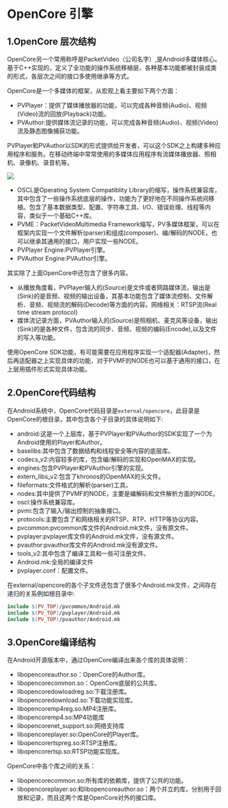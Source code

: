 # OpenCore 引擎
## 1.OpenCore 层次结构
OpenCore另一个常用称呼是PacketVideo（公司名字）,是Android多媒体核心。基于C++实现的，定义了全功能的操作系统移植层，各种基本功能都被封装成类的形式，各层次之间的接口多使用继承等方式。

OpenCore是一个多媒体的框架，从宏观上看主要如下两个方面：

* PVPlayer：提供了媒体播放器的功能，可以完成各种音频(Audio)、视频(Video)流的回放(Playback)功能。
* PVAuthor:提供媒体流记录的功能，可以完成各种音频(Audio)、视频(Video)流及静态图像捕获功能。

PVPlayer和PVAuthor以SDK的形式提供给开发者，可以这个SDK之上构建多种应用程序和服务。在移动终端中常常使用的多媒体应用程序有流媒体播放器、照相机、录像机、录音机等。

<image src="image/02-01.jpg"/>

* OSCL是Operating System Compatiblity Library的缩写，操作系统兼容库，其中包含了一些操作系统底层的操作，功能为了更好地在不同操作系统间移植。包含了基本数据类型、配置、字符串工具、I/O、错误处理、线程等内容，类似于一个基础C++库。
* PVME：PacketVideoMultimedia Framework缩写，PV多媒体框架，可以在框架内实现一个文件解析(parser)和组成(composer)、编/解码的NODE，也可以继承其通用的接口，用户实现一些NODE。
* PVPlayer Engine:PVPlayer引擎。
* PVAuthor Engine:PVAuthor引擎。

其实除了上面OpenCore中还包含了很多内容。

* 从播放角度看，PVPlayer输入的(Source)是文件或者网路媒体流，输出是(Sink)的是音频、视频的输出设备，其基本功能包含了媒体流控制、文件解析、音频、视频流的解码(Decode)等方面的内容。网络相关：RTSP流(Real time stream protocol)
* 媒体流记录方面，PVAuthor输入的(Source)是照相机、麦克风等设备，输出(Sink)的是各种文件，包含流的同步、音频、视频的编码(Encode),以及文件的写入等功能。

使用OpenCore SDK功能，有可能需要在应用程序实现一个适配器(Adapter)，然后再适配器之上实现具体的功能，对于PVMF的NODE也可以基于通用的接口，在上层用插件形式实现具体功能。

## 2.OpenCore代码结构
在Android系统中，OpenCore代码目录是`external/opencore`，此目录是OpenCore的根目录，其中包含各个子目录的具体说明如下:

* android:这是一个上层库，基于PVPlayer和PVAuthor的SDK实现了一个为Android使用的Player和Author。
* baselibs:其中包含了数据结构和线程安全等内容的底层库。
* codecs_v2:内容较多的库，包含编/解码的实现和OpenMAX的实现。
* engines:包含PVPlayer和PVAuthor引擎的实现。
* extern_libs_v2:包含了khronos的OpenMAX的头文件。
* fileformats:文件格式的解析(parser)工具。
* nodes:其中提供了PVMF的NODE，主要是编解码和文件解析方面的NODE。
* oscl:操作系统兼容库。
* pvmi:包含了输入/输出控制的抽象接口。
* protocols:主要包含了和网络相关的RTSP、RTP、HTTP等协议内容。
* pvcommon:pvcommon库文件的Android.mk文件，没有原文件。
* pvplayer:pvplayer库文件的Android.mk文件，没有源文件。
* pvauthor:pvauthor库文件的Android.mk没有源文件。
* tools_v2:其中包含了编译工具和一些可注册文件。
* Android.mk:全局的编译文件
* pvplayer.conf：配置文件。

在external/opencore的各个子文件还包含了很多个Android.mk文件，之间存在递归的关系例如根目录中:

```makefile
include $(PV_TOP)/pvcommon/Android.mk
include $(PV_TOP)/pvplayer/Android.mk
include $(PV_TOP)/pvauthor/Android.mk
```

## 3.OpenCore编译结构
在Android开源版本中，通过OpenCore编译出来各个库的具体说明：

* libopencoreauthor.so：OpenCore的Author库。
* libopencorecommon.so：OpenCore底层的公共库。
* libopencoredowloadreg.so:下载注册库。
* libopencoredownload.so:下载功能实现库。
* libopencoremp4reg.so:MP4注册库。
* libopencoremp4.so:MP4功能库
* libopencorenet_support.so:网络支持库
* libopencoreplayer.so:OpenCore的Player库。
* libopencorertspreg.so:RTSP注册库。
* libopencorertsp.so:RTSP功能实现库。

OpenCore中各个库之间的关系：

* libopencorecommon.so:所有库的依赖库，提供了公共的功能。
* libopencoreplayer.so:和libopencoreauthor.so：两个并立的库，分别用于回放和记录，而且这两个库是OpenCore对外的接口库。


